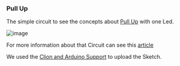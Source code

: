 ### Pull Up

The simple circuit to see the concepts about [Pull Up](https://www.arduino.cc/en/Tutorial/InputPullupSerial) with one Led.

![image](https://user-images.githubusercontent.com/797845/82070460-273b6780-96ab-11ea-9f29-9d8db0669346.png)

For more information about that Circuit can see this [article](https://www.instructables.com/id/Understanding-the-Pull-up-Resistor-With-Arduino/)

We used the [Clion and Arduino Support](https://github.com/robsonoduarte/learn-arduino/tree/master/clion-arduino/example) to upload the Sketch.
